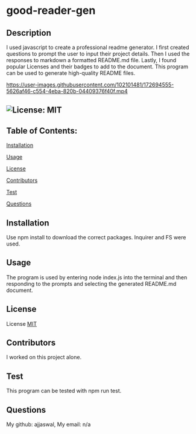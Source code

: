 # good-reader-gen
  ## Description
  I used javascript to create a professional readme generator. I first created questions to prompt the user to input their project details. Then I used the responses to markdown a formatted README.md file. Lastly, I found popular Licenses and their badges to add to the document. This program can be used to generate high-quality README files.

  https://user-images.githubusercontent.com/102101481/172694555-5626af46-c554-4eba-820b-04409376f40f.mp4

  ## ![License: MIT](https://img.shields.io/badge/License-MIT-yellow.svg)
  
  ## Table of Contents:

  [Installation](#installation)

  [Usage](#usage)

  [License](#license)

  [Contributors](#contributors)

  [Test](#test)

  [Questions](#questions)
  
  ## Installation
  Use npm install to download the correct packages. Inquirer and FS were used.
  
  ## Usage
  The program is used by entering node index.js into the terminal and then responding to the prompts and selecting the generated README.md document.
  
  ## License

  License [MIT](https://choosealicense.com/licenses/mit/)
  
  ## Contributors
  I worked on this project alone.
  
  ## Test
  This program can be tested with npm run test.
  
  ## Questions
  My github: ajjaswal,
  My email: n/a